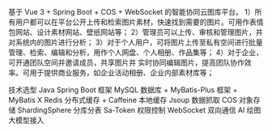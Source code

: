 基于 Vue 3 + Spring Boot + COS + WebSocket 的智能协同云图库平台。
1）所有用户都可以在平台公开上传和检索图片素材，快速找到需要的图片。可用作表情包网站、设计素材网站、壁纸网站等；
2）管理员可以上传、审核和管理图片，并对系统内的图片进行分析；
3）对于个人用户，可将图片上传至私有空间进行批量管理、检索、编辑和分析，用作个人网盘、个人相册、作品集等；
4）对于企业，可开通团队空间并邀请成员，共享图片并 实时协同编辑图片，提高团队协作效率。可用于提供商业服务，如企业活动相册、企业内部素材库等；

技术选型
Java Spring Boot 框架
MySQL 数据库 + MyBatis-Plus 框架 + MyBatis X
Redis 分布式缓存 + Caffeine 本地缓存
Jsoup 数据抓取
COS 对象存储
ShardingSphere 分库分表
Sa-Token 权限控制
WebSocket 双向通信
AI 绘图大模型接入
